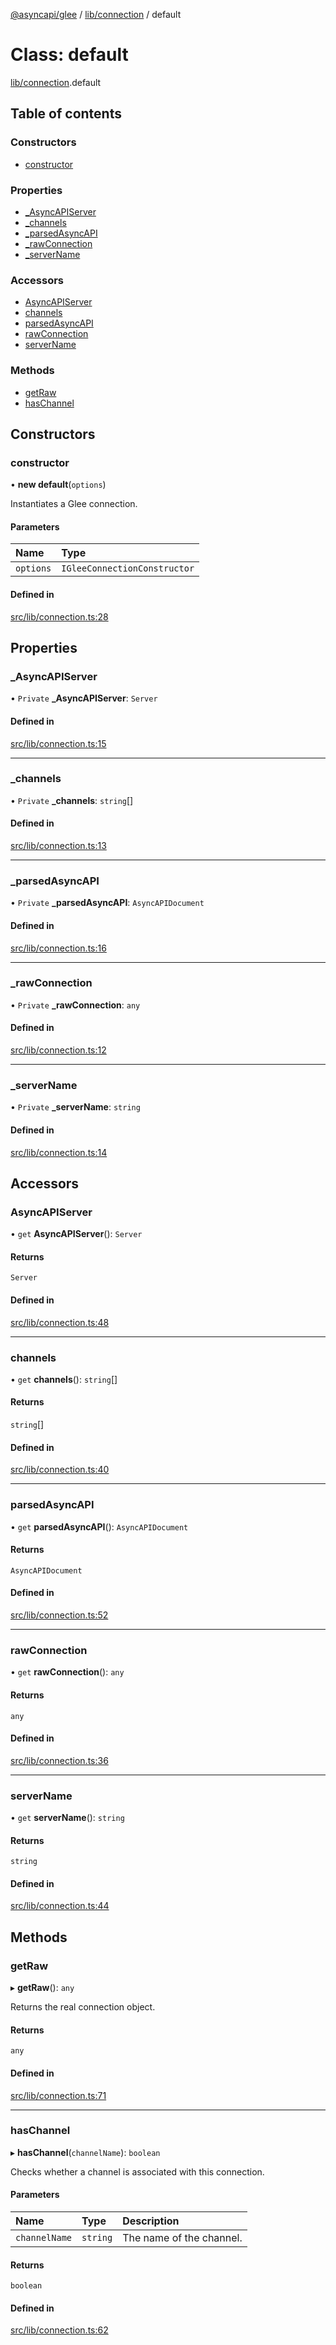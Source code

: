 [@asyncapi/glee](../README.md) / [lib/connection](../modules/lib_connection.md) / default

# Class: default

[lib/connection](../modules/lib_connection.md).default

## Table of contents

### Constructors

- [constructor](lib_connection.default.md#constructor)

### Properties

- [\_AsyncAPIServer](lib_connection.default.md#_asyncapiserver)
- [\_channels](lib_connection.default.md#_channels)
- [\_parsedAsyncAPI](lib_connection.default.md#_parsedasyncapi)
- [\_rawConnection](lib_connection.default.md#_rawconnection)
- [\_serverName](lib_connection.default.md#_servername)

### Accessors

- [AsyncAPIServer](lib_connection.default.md#asyncapiserver)
- [channels](lib_connection.default.md#channels)
- [parsedAsyncAPI](lib_connection.default.md#parsedasyncapi)
- [rawConnection](lib_connection.default.md#rawconnection)
- [serverName](lib_connection.default.md#servername)

### Methods

- [getRaw](lib_connection.default.md#getraw)
- [hasChannel](lib_connection.default.md#haschannel)

## Constructors

### constructor

• **new default**(`options`)

Instantiates a Glee connection.

#### Parameters

| Name | Type |
| :------ | :------ |
| `options` | `IGleeConnectionConstructor` |

#### Defined in

[src/lib/connection.ts:28](https://github.com/asyncapi/glee/blob/411ab09/src/lib/connection.ts#L28)

## Properties

### \_AsyncAPIServer

• `Private` **\_AsyncAPIServer**: `Server`

#### Defined in

[src/lib/connection.ts:15](https://github.com/asyncapi/glee/blob/411ab09/src/lib/connection.ts#L15)

___

### \_channels

• `Private` **\_channels**: `string`[]

#### Defined in

[src/lib/connection.ts:13](https://github.com/asyncapi/glee/blob/411ab09/src/lib/connection.ts#L13)

___

### \_parsedAsyncAPI

• `Private` **\_parsedAsyncAPI**: `AsyncAPIDocument`

#### Defined in

[src/lib/connection.ts:16](https://github.com/asyncapi/glee/blob/411ab09/src/lib/connection.ts#L16)

___

### \_rawConnection

• `Private` **\_rawConnection**: `any`

#### Defined in

[src/lib/connection.ts:12](https://github.com/asyncapi/glee/blob/411ab09/src/lib/connection.ts#L12)

___

### \_serverName

• `Private` **\_serverName**: `string`

#### Defined in

[src/lib/connection.ts:14](https://github.com/asyncapi/glee/blob/411ab09/src/lib/connection.ts#L14)

## Accessors

### AsyncAPIServer

• `get` **AsyncAPIServer**(): `Server`

#### Returns

`Server`

#### Defined in

[src/lib/connection.ts:48](https://github.com/asyncapi/glee/blob/411ab09/src/lib/connection.ts#L48)

___

### channels

• `get` **channels**(): `string`[]

#### Returns

`string`[]

#### Defined in

[src/lib/connection.ts:40](https://github.com/asyncapi/glee/blob/411ab09/src/lib/connection.ts#L40)

___

### parsedAsyncAPI

• `get` **parsedAsyncAPI**(): `AsyncAPIDocument`

#### Returns

`AsyncAPIDocument`

#### Defined in

[src/lib/connection.ts:52](https://github.com/asyncapi/glee/blob/411ab09/src/lib/connection.ts#L52)

___

### rawConnection

• `get` **rawConnection**(): `any`

#### Returns

`any`

#### Defined in

[src/lib/connection.ts:36](https://github.com/asyncapi/glee/blob/411ab09/src/lib/connection.ts#L36)

___

### serverName

• `get` **serverName**(): `string`

#### Returns

`string`

#### Defined in

[src/lib/connection.ts:44](https://github.com/asyncapi/glee/blob/411ab09/src/lib/connection.ts#L44)

## Methods

### getRaw

▸ **getRaw**(): `any`

Returns the real connection object.

#### Returns

`any`

#### Defined in

[src/lib/connection.ts:71](https://github.com/asyncapi/glee/blob/411ab09/src/lib/connection.ts#L71)

___

### hasChannel

▸ **hasChannel**(`channelName`): `boolean`

Checks whether a channel is associated with this connection.

#### Parameters

| Name | Type | Description |
| :------ | :------ | :------ |
| `channelName` | `string` | The name of the channel. |

#### Returns

`boolean`

#### Defined in

[src/lib/connection.ts:62](https://github.com/asyncapi/glee/blob/411ab09/src/lib/connection.ts#L62)
